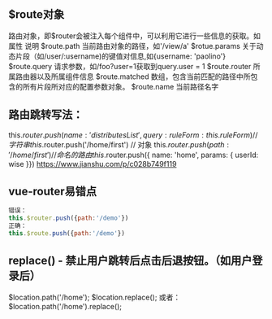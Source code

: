 ## $route对象
路由对象，即$router会被注入每个组件中，可以利用它进行一些信息的获取。如
属性        说明
$route.path        当前路由对象的路径，如'/view/a'
$rotue.params        关于动态片段（如/user/:username)的键值对信息,如{username: 'paolino'}
$route.query        请求参数，如/foo?user=1获取到query.user = 1
$route.router        所属路由器以及所属组件信息
$route.matched        数组，包含当前匹配的路径中所包含的所有片段所对应的配置参数对象。
$route.name        当前路径名字

## 路由跳转写法：
this.$router.push({ name: 'distributesList', query: { ruleForm: this.ruleForm }})
// 字符串
this.$router.push('/home/first')
// 对象
this.$router.push({ path: '/home/first' })
// 命名的路由
this.$router.push({ name: 'home', params: { userId: wise }})
https://www.jianshu.com/p/c028b749f119

## vue-router易错点
```javascript
错误：
this.$router.push({path:'/demo'})
正确：
this.$route.push({path:'/demo'})
```

## replace() - 禁止用户跳转后点击后退按钮。（如用户登录后）
$location.path('/home');
$location.replace();
或者：
$location.path('/home').replace();